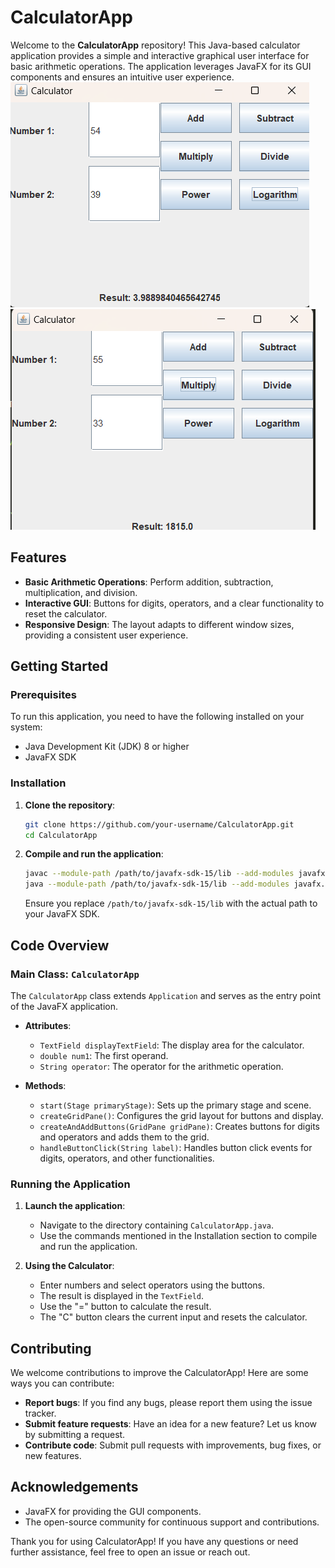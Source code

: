 # CalculatorApp

Welcome to the **CalculatorApp** repository! This Java-based calculator application provides a simple and interactive graphical user interface for basic arithmetic operations. The application leverages JavaFX for its GUI components and ensures an intuitive user experience.
![alt text](<Screenshot 2024-07-01 214700.png>)
![alt text](<Screenshot 2024-07-01 214640.png>)

## Features

- **Basic Arithmetic Operations**: Perform addition, subtraction, multiplication, and division.
- **Interactive GUI**: Buttons for digits, operators, and a clear functionality to reset the calculator.
- **Responsive Design**: The layout adapts to different window sizes, providing a consistent user experience.

## Getting Started

### Prerequisites

To run this application, you need to have the following installed on your system:

- Java Development Kit (JDK) 8 or higher
- JavaFX SDK

### Installation

1. **Clone the repository**:
    ```bash
    git clone https://github.com/your-username/CalculatorApp.git
    cd CalculatorApp
    ```

2. **Compile and run the application**:
    ```bash
    javac --module-path /path/to/javafx-sdk-15/lib --add-modules javafx.controls CalculatorApp.java
    java --module-path /path/to/javafx-sdk-15/lib --add-modules javafx.controls CalculatorApp
    ```
    Ensure you replace `/path/to/javafx-sdk-15/lib` with the actual path to your JavaFX SDK.

## Code Overview

### Main Class: `CalculatorApp`

The `CalculatorApp` class extends `Application` and serves as the entry point of the JavaFX application.

- **Attributes**:
  - `TextField displayTextField`: The display area for the calculator.
  - `double num1`: The first operand.
  - `String operator`: The operator for the arithmetic operation.

- **Methods**:
  - `start(Stage primaryStage)`: Sets up the primary stage and scene.
  - `createGridPane()`: Configures the grid layout for buttons and display.
  - `createAndAddButtons(GridPane gridPane)`: Creates buttons for digits and operators and adds them to the grid.
  - `handleButtonClick(String label)`: Handles button click events for digits, operators, and other functionalities.

### Running the Application

1. **Launch the application**:
    - Navigate to the directory containing `CalculatorApp.java`.
    - Use the commands mentioned in the Installation section to compile and run the application.

2. **Using the Calculator**:
    - Enter numbers and select operators using the buttons.
    - The result is displayed in the `TextField`.
    - Use the "=" button to calculate the result.
    - The "C" button clears the current input and resets the calculator.

## Contributing

We welcome contributions to improve the CalculatorApp! Here are some ways you can contribute:

- **Report bugs**: If you find any bugs, please report them using the issue tracker.
- **Submit feature requests**: Have an idea for a new feature? Let us know by submitting a request.
- **Contribute code**: Submit pull requests with improvements, bug fixes, or new features.



## Acknowledgements

- JavaFX for providing the GUI components.
- The open-source community for continuous support and contributions.

Thank you for using CalculatorApp! If you have any questions or need further assistance, feel free to open an issue or reach out.
